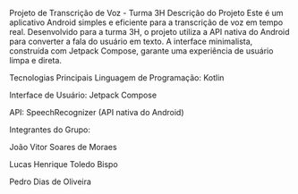 Projeto de Transcrição de Voz - Turma 3H
Descrição do Projeto
Este é um aplicativo Android simples e eficiente para a transcrição de voz em tempo real. Desenvolvido para a turma 3H, o projeto utiliza a API nativa do Android para converter a fala do usuário em texto. A interface minimalista, construída com Jetpack Compose, garante uma experiência de usuário limpa e direta.

Tecnologias Principais
Linguagem de Programação: Kotlin

Interface de Usuário: Jetpack Compose

API: SpeechRecognizer (API nativa do Android)

Integrantes do Grupo:


João Vitor Soares de Moraes

Lucas Henrique Toledo Bispo

Pedro Dias de Oliveira
